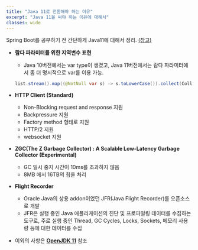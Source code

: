 ```yaml
---
title: "Java 11로 전환해야 하는 이유"
excerpt: "Java 11을 써야 하는 이유에 대해서"
classes: wide
---
```


Spring Boot를 공부하기 전 간단하게 Java11에 대해서 정리. [(참고)](https://docs.microsoft.com/ko-kr/azure/developer/java/fundamentals/reasons-to-move-to-java-11)  

* **람다 파라미터를 위한 지역변수 표현**  
  - Java 10버전에서는 var type이 생겼고, Java 11버전에서는 람다 파라미터에서 좀 더 명시적으로 var를 이용 가능.  
  ```java  
  list.stream().map((@NotNull var s) -> s.toLowerCase()).collect(Collectors.toList());
  ```  
* **HTTP Client (Standard)**  
  - Non-Blocking request and response 지원  
  - Backpressure 지원  
  - Factory method 형태로 지원  
  - HTTP/2 지원  
  - websocket 지원  
    
* **ZGC(The Z Garbage Collector) : A Scalable Low-Latency Garbage Collector (Experimental)**  
  - GC 일시 중지 시간이 10ms를 초과하지 않음  
  - 8MB 에서 16TB의 힙을 처리  
  
* **Flight Recorder**  
  - Oracle Java의 상용 addon이었던 JFR(Java Flight Recorder)를 오픈소스로 개발  
  - JFR은 실행 중인 Java 애플리케이션의 진단 및 프로파일링 데이터를 수집하는 도구로, 주로 실행 중인 Thread, GC Cycles, Locks, Sockets, 메모리 사용량 등에 대한 데이터를 수집

* 이외의 사항은 **[OpenJDK 11](http://openjdk.java.net/projects/jdk/11/)** 참조
